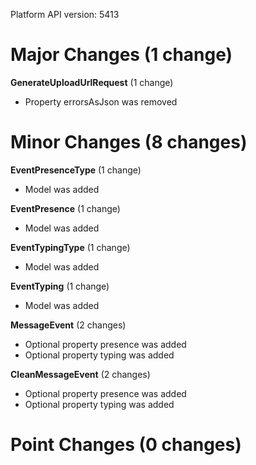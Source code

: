 Platform API version: 5413


# Major Changes (1 change)

**GenerateUploadUrlRequest** (1 change)

* Property errorsAsJson was removed


# Minor Changes (8 changes)

**EventPresenceType** (1 change)

* Model was added

**EventPresence** (1 change)

* Model was added

**EventTypingType** (1 change)

* Model was added

**EventTyping** (1 change)

* Model was added

**MessageEvent** (2 changes)

* Optional property presence was added
* Optional property typing was added

**CleanMessageEvent** (2 changes)

* Optional property presence was added
* Optional property typing was added


# Point Changes (0 changes)

